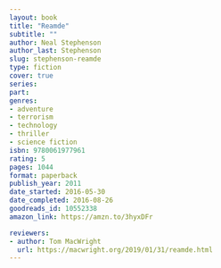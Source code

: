 ```yaml
---
layout: book
title: "Reamde"
subtitle: ""
author: Neal Stephenson
author_last: Stephenson
slug: stephenson-reamde
type: fiction
cover: true
series: 
part: 
genres:
- adventure
- terrorism
- technology
- thriller
- science fiction
isbn: 9780061977961
rating: 5
pages: 1044
format: paperback
publish_year: 2011
date_started: 2016-05-30
date_completed: 2016-08-26
goodreads_id: 10552338
amazon_link: https://amzn.to/3hyxDFr

reviewers:
- author: Tom MacWright
  url: https://macwright.org/2019/01/31/reamde.html
---
```

